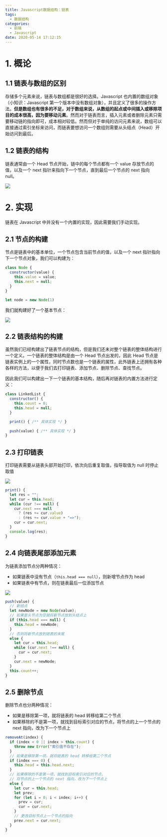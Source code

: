 ```yaml
---
title: Javascript数据结构：链表
tags:
  - 数据结构
categories:
  - 前端
  - Javascript
date: 2020-05-14 17:12:15
---
```


# 1. 概论

## 1.1 链表与数组的区别

存储多个元素来说，链表与数组都是很好的选择。Javascript 也内置的数组对象（小知识：Javascript 第一个版本中没有数组对象），并且定义了很多的操作方法。**但是数组也有很多的不足，对于数组来说，从数组的起点或中间插入或移除项目的成本很高，因为要移动元素**。然而对于链表而言，插入元素或者删除元素只需要移动链的指向即可，成本相对较低。然而但对于单纯的访问元素来说，数组可以直接通过索引坐标来访问，而链表要想访问一个数组则需要从头结点（Head）开始访问到最后。

## 1.2 链表的结构

链表通常由一个 Head 节点开始，链中的每个节点都有一个 value 存放节点的值，以及一个 next 指针来指向下一个节点，直到最后一个节点的 next 指向 null。

![](http://img.cdn.esunr.xyz/markdown/20200514172551.png)

# 2. 实现

链表在 Javascript 中并没有一个内置的实现，因此需要我们手动实现。

## 2.1 节点的构建

节点是链表中的基本单位，一个节点包含当前节点的值，以及一个 next 指针指向下一个节点对象，我们可以构建为：

```js
class Node {
  constructor(value) {
    this.value = value;
    this.next = null;
  }
}

let node = new Node(1)
```

我们就构建好了一个基本节点：

![](http://img.cdn.esunr.xyz/markdown/20200514173244.png)

## 2.2 链表结构的构建

虽然我们已经构建出了链表节点的结构，但是我们还未对整个链表的整体结构进行一个定义。一个链表的整体结构是由一个 Head 节点出发的，因此 Head 节点是链表实例上的一个属性，同时节点数也是一个链表的属性，此外链表上还拥有各种各样的方法，以便于我们去打印链表、添加节点、删除节点、查找节点。

因此我们可以构建出一下一个链表的基本结构，随后再对链表的内置方法进行定义：

```js
class LinkedList {
  constructor() {
    this.count = 0;
    this.head = null;
  }

  print() { /** 具体实现 */ }
  
  push(value) { /** 具体实现 */ }
}
```

## 2.3 打印链表

打印链表需要从链表头部开始打印，依次向后重复取值，指导取值为 null 时停止取值

![](http://img.cdn.esunr.xyz/markdown/20200514174717.png)

```js
print() {
  let res = "";
  let cur = this.head;
  while (cur !== null) {
    cur.next === null
      ? (res += cur.value)
      : (res += cur.value + "=>");
    cur = cur.next;
  }
  console.log(res);
}
```

## 2.4 向链表尾部添加元素

为链表添加节点分两种情况：

- 如果链表中没有节点（`this.head === null`），则新增节点作为 head
- 如果链表中有节点，则在链表最后一位添加节点

![](http://img.cdn.esunr.xyz/markdown/20200514175453.png)

```js
push(value) {
  // 新结点
  let newNode = new Node(value);
  // 如果是头节点为空就将新节点放到头结点上
  if (this.head === null) {
    this.head = newNode;
  }
  // 否则将新节点放到链表的末尾
  else {
    let cur = this.head;
    while (cur.next !== null) {
      cur = cur.next;
    }
    cur.next = newNode;
  }
  this.count++;
}
```

## 2.5 删除节点

删除节点也分两种情况：

- 如果是移除第一项，就将链表的 head 转移给第二个节点
- 如果移除的不是第一项，就找到目标索引对应的节点，将节点的上一个节点的 next 指向，改为下一个节点上

```js
removeAt(index) {
  if (index < 0 || index > this.count) {
    throw new Error("索引值不存在");
  }
  // 如果是移除第一项，就将链表的 head 转移给第二个节点
  if (index === 0) {
    this.head = this.head.next;
  }
  // 如果移除的不是第一项，就找到目标索引对应的节点，
  // 将节点的上一个节点的 next 指向，改为下一个节点上
  else {
    let cur = this.head;
    let prev;
    for (let i = 0; i < index; i++) {
      prev = cur;
      cur = cur.next;
    }
    // 更改目标节点上一个节点的指向
    prev.next = cur.next;
  }
}
```